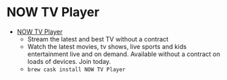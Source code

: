 # NOW TV Player
- [NOW TV Player](https://www.nowtv.com/)
  -  Stream the latest and best TV without a contract
  - Watch the latest movies, tv shows, live sports and kids entertainment live and on demand. Available without a contract on loads of devices. Join today.
  - `brew cask install NOW TV Player`
